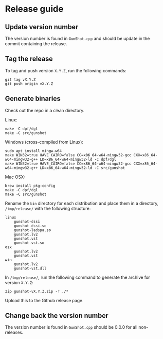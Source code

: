 # Release guide

## Update version number

The version number is found in `GunShot.cpp` and should be update in the commit containing the release.

## Tag the release

To tag and push version `X.Y.Z`, run the following commands:

    git tag vX.Y.Z
    git push origin vX.Y.Z

## Generate binaries

Check out the repo in a clean directory.

Linux:

    make -C dpf/dgl
    make -C src/gunshot

Windows (cross-compiled from Linux):

    sudo apt install mingw-w64
    make WIN32=true HAVE_CAIRO=false CC=x86_64-w64-mingw32-gcc CXX=x86_64-w64-mingw32-g++ LD=x86_64-w64-mingw32-ld -C dpf/dgl
    make WIN32=true HAVE_CAIRO=false CC=x86_64-w64-mingw32-gcc CXX=x86_64-w64-mingw32-g++ LD=x86_64-w64-mingw32-ld -C src/gunshot

Mac OSX:

    brew install pkg-config
    make -C dpf/dgl
    make -C src/gunshot


Rename the `bin` directory for each distribution and place them in a directory, `/tmp/release/` with the following structure:

    linux
        gunshot-dssi
        gunshot-dssi.so
        gunshot-ladspa.so
        gunshot.lv2
        gunshot.vst
        gunshot-vst.so
    osx
        gunshot.lv2
        gunshot.vst
    win
        gunshot.lv2
        gunshot-vst.dll

In `/tmp/release/`, run the following command to generate the archive for version `X.Y.Z`:

    zip gunshot-vX.Y.Z.zip -r ./*

Upload this to the Github release page.

## Change back the version number

The version number is found in `GunShot.cpp` should be 0.0.0 for all non-releases.
